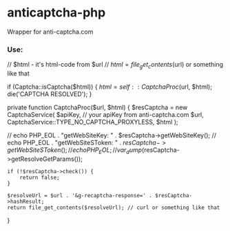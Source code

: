 # anticaptcha-php

Wrapper for anti-captcha.com

### Use:

// $html - it's html-code from $url
// $html = file_get_contents($url) or something like that

if (Captcha::isCaptcha($html)) {
    $html = self::CaptchaProc($url, $html);
    die('CAPTCHA RESOLVED');
}

private function CaptchaProc($url, $html)
{
    $resCaptcha = new CaptchaService(
        $apiKey, // your apiKey from anti-captcha.com
        $url,
        CaptchaService::TYPE_NO_CAPTCHA_PROXYLESS,
        $html
    );

//        echo PHP_EOL . "getWebSiteKey: " . $resCaptcha->getWebSiteKey();
//        echo PHP_EOL . "getWebSiteSToken: " . $resCaptcha->getWebSiteSToken();
//        echo PHP_EOL;
//        var_dump($resCaptcha->getResolveGetParams());

    if (!$resCaptcha->check()) {
        return false;
    }

    $resolveUrl = $url . '&g-recaptcha-response=' . $resCaptcha->hashResult;
    return file_get_contents($resolveUrl); // curl or something like that
}